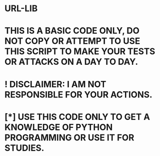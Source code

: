 # URL-LIB

# THIS IS A BASIC CODE ONLY, DO NOT COPY OR ATTEMPT TO USE THIS SCRIPT TO MAKE YOUR TESTS OR ATTACKS ON A DAY TO DAY.

# ! DISCLAIMER: I AM NOT RESPONSIBLE FOR YOUR ACTIONS.

# [*] USE THIS CODE ONLY TO GET A KNOWLEDGE OF PYTHON PROGRAMMING OR USE IT FOR STUDIES.
